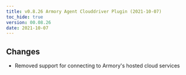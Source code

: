 ```yaml
---
title: v0.8.26 Armory Agent Clouddriver Plugin (2021-10-07)
toc_hide: true
version: 00.08.26
date: 2021-10-07
---
```


## Changes
* Removed support for connecting to Armory's hosted cloud services
